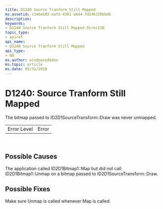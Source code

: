```yaml
---
title: D1240 Source Tranform Still Mapped
ms.assetid: c146eb83-aafd-4381-a6d4-7d246320bbdb
description: 
keywords:
- D1240 Source Tranform Still Mapped Direct2D
topic_type:
- apiref
api_name:
- D1240 Source Tranform Still Mapped
api_type:
- NA
ms.author: windowssdkdev
ms.topic: article
ms.date: 05/31/2018
---
```


# D1240: Source Tranform Still Mapped

The bitmap passed to ID2D1SourceTransform::Draw was never unmapped.



|             |       |
|-------------|-------|
| Error Level | Error |



 

## Possible Causes

The application called ID2D1Bitmap1::Map but did not call ID2D1Bitmap1::Unmap on a bitmap passed to ID2D1SourceTransform::Draw.

## Possible Fixes

Make sure Unmap is called whenever Map is called.

 

 




